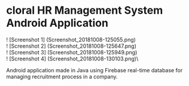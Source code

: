# cloral HR Management System Android Application

! [Screenshot 1] (Screenshot_20181008-125055.png)\
! [Screenshot 2] (Screenshot_20181008-125647.png)\
! [Screenshot 3] (Screenshot_20181008-125949.png)\
! [Screenshot 4] (Screenshot_20181008-130103.png)\

Android application made in Java using Firebase real-time database for managing recruitment process in a company.

